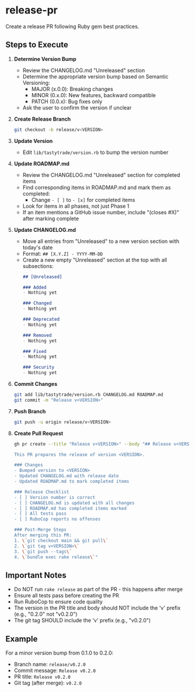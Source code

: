 # release-pr

Create a release PR following Ruby gem best practices.

## Steps to Execute

1. **Determine Version Bump**
   - Review the CHANGELOG.md "Unreleased" section
   - Determine the appropriate version bump based on Semantic Versioning:
     - MAJOR (x.0.0): Breaking changes
     - MINOR (0.x.0): New features, backward compatible
     - PATCH (0.0.x): Bug fixes only
   - Ask the user to confirm the version if unclear

2. **Create Release Branch**
   ```bash
   git checkout -b release/v<VERSION>
   ```

3. **Update Version**
   - Edit `lib/tastytrade/version.rb` to bump the version number

4. **Update ROADMAP.md**
   - Review the CHANGELOG.md "Unreleased" section for completed items
   - Find corresponding items in ROADMAP.md and mark them as completed:
     - Change `- [ ]` to `- [x]` for completed items
   - Look for items in all phases, not just Phase 1
   - If an item mentions a GitHub issue number, include "(closes #X)" after marking complete

5. **Update CHANGELOG.md**
   - Move all entries from "Unreleased" to a new version section with today's date
   - Format: `## [X.Y.Z] - YYYY-MM-DD`
   - Create a new empty "Unreleased" section at the top with all subsections:
     ```markdown
     ## [Unreleased]
     
     ### Added
     - Nothing yet
     
     ### Changed
     - Nothing yet
     
     ### Deprecated
     - Nothing yet
     
     ### Removed
     - Nothing yet
     
     ### Fixed
     - Nothing yet
     
     ### Security
     - Nothing yet
     ```

6. **Commit Changes**
   ```bash
   git add lib/tastytrade/version.rb CHANGELOG.md ROADMAP.md
   git commit -m "Release v<VERSION>"
   ```

7. **Push Branch**
   ```bash
   git push -u origin release/v<VERSION>
   ```

8. **Create Pull Request**
   ```bash
   gh pr create --title "Release v<VERSION>" --body "## Release v<VERSION>

   This PR prepares the release of version <VERSION>.

   ### Changes
   - Bumped version to <VERSION>
   - Updated CHANGELOG.md with release date
   - Updated ROADMAP.md to mark completed items
   
   ### Release Checklist
   - [ ] Version number is correct
   - [ ] CHANGELOG.md is updated with all changes
   - [ ] ROADMAP.md has completed items marked
   - [ ] All tests pass
   - [ ] RuboCop reports no offenses
   
   ### Post-Merge Steps
   After merging this PR:
   1. \`git checkout main && git pull\`
   2. \`git tag v<VERSION>\`
   3. \`git push --tags\`
   4. \`bundle exec rake release\`"
   ```

## Important Notes

- Do NOT run `rake release` as part of the PR - this happens after merge
- Ensure all tests pass before creating the PR
- Run RuboCop to ensure code quality
- The version in the PR title and body should NOT include the 'v' prefix (e.g., "0.2.0" not "v0.2.0")
- The git tag SHOULD include the 'v' prefix (e.g., "v0.2.0")

## Example

For a minor version bump from 0.1.0 to 0.2.0:
- Branch name: `release/v0.2.0`
- Commit message: `Release v0.2.0`
- PR title: `Release v0.2.0`
- Git tag (after merge): `v0.2.0`